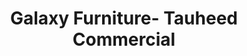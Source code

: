 ---
title: "Galaxy Furniture- Tauheed Commercial"
url: /karachi/galaxy-furniture-tauheed-commercial/
shop: furniture
---